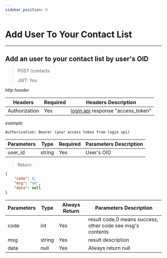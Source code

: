 ```yaml
---
sidebar_position: 0
---
```


# Add User To Your Contact List
___
## Add an user to your contact list by user's OID
> POST /contacts

> JWT: Yes

*http header*

| Headers  | Required |  Headers Description|
| ------------- | ------------- |--------|
| Authorization  | Yes  |  [login api](/docs/Web3MQ-RESTFul-API/User/user-login#login-with-metamask-sign) response "access_token" |

*example*

```
Authorization: Bearer (your access token from login api)
```


| Parameters| Type | Required |  Parameters Description|
| ----------|----- | ------------- |--------|
| user_id|string  | Yes  |  User's OID  |

> Return:

```json
{
    "code": 0,
    "msg": "ok",
    "data": null
}
```

| Parameters| Type  | Always Return |  Parameters Description|
| ----------|----- | ------------- |--------|
| code|int  | Yes  |  result code,0 means success, other code see msg's contents  |
| msg |string | Yes  | result description   |
| data |null  | Yes  | Always return null|
